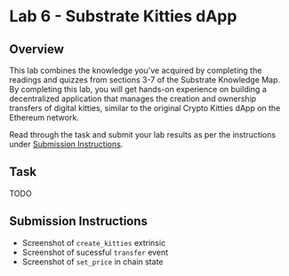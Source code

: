 # Lab 6 - Substrate Kitties dApp

## Overview

This lab combines the knowledge you've acquired by completing the readings and quizzes from sections 3-7 of the Substrate Knowledge Map. By completing this lab, you will get hands-on experience on building a decentralized application that manages the creation and ownership transfers of digital kitties, similar to the original Crypto Kitties dApp on the Ethereum network. 

Read through the task and submit your lab results as per the instructions under [Submission Instructions](#submission-instructions).

## Task

TODO

## Submission Instructions

- Screenshot of `create_kitties` extrinsic
- Screenshot of sucessful `transfer` event
- Screenshot of `set_price` in chain state



